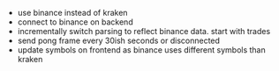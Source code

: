 - use binance instead of kraken
- connect to binance on backend
- incrementally switch parsing to reflect binance data. start with trades
- send pong frame every 30ish seconds or disconnected
- update symbols on frontend as binance uses different symbols than kraken
